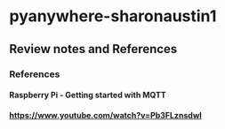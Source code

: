 # pyanywhere-sharonaustin1
## Review notes and References
### References

#### Raspberry Pi - Getting started with MQTT
#### https://www.youtube.com/watch?v=Pb3FLznsdwI
